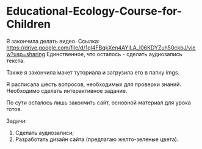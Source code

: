 # Educational-Ecology-Course-for-Children
Я закончила делать видео. Cсылка: https://drive.google.com/file/d/1ql4FBqkXen4AYILA_l06KDYZuh50ckbJ/view?usp=sharing
Единственное, что осталось - сделать аудиозапись текста.

Также я закончила макет туториала и загрузила его в папку imgs.

Я расписала шесть вопросов, необходимых для проверки знаний. Необходимо сделать интерактивное задание.

По сути осталось лишь закончить сайт, основной материал для урока готов.

Задачи:
1. Сделать аудиозаписи;
2. Разработать дизайн сайта (предлагаю желто-зеленые цвета).
